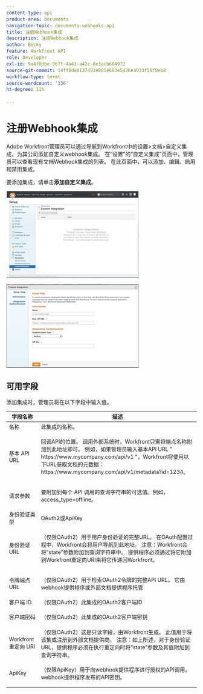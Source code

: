 ```yaml
---
content-type: api
product-area: documents
navigation-topic: documents-webhooks-api
title: 注册Webhook集成
description: 注册Webhook集成
author: Becky
feature: Workfront API
role: Developer
exl-id: 9a4f8dbe-967f-4a41-a42c-8e3acb604972
source-git-commit: 14ff8da8137493e805e683e5426ea933f56f8eb8
workflow-type: tm+mt
source-wordcount: '336'
ht-degree: 11%

---
```



# 注册Webhook集成

Adobe Workfront管理员可以通过导航到Workfront中的设置>文档>自定义集成，为其公司添加自定义webhook集成。 在“设置”的“自定义集成”页面中，管理员可以查看现有文档Webhook集成的列表。 在此页面中，可以添加、编辑、启用和禁用集成。

要添加集成，请单击&#x200B;**添加自定义集成**。

![](assets/webhooks-integration-350x230.png)

![](assets/webhooks-integration-2-350x220.png)

## 可用字段

添加集成时，管理员将在以下字段中输入值。

<table style="table-layout:auto"> 
 <col> 
 <col> 
 <thead> 
  <tr> 
   <th>字段名称</th> 
   <th>描述</th> 
  </tr> 
 </thead> 
 <tbody> 
  <tr> 
   <td>名称</td> 
   <td>此集成的名称。</td> 
  </tr> 
  <tr> 
   <td>基本 API URL</td> 
   <td> <p>回调API的位置。 调用外部系统时，Workfront只需将端点名称附加到此地址即可。 例如，如果管理员输入基本API URL " https://www.mycompany.com/api/v1 "，Workfront将使用以下URL获取文档的元数据：https://www.mycompany.com/api/v1/metadata?id=1234。</p> </td> 
  </tr> 
  <tr> 
   <td>请求参数</td> 
   <td> <p>要附加到每个 API 调用的查询字符串的可选值。例如，access_type=offline。 </p> </td> 
  </tr> 
  <tr> 
   <td>身份验证类型</td> 
   <td>OAuth2或ApiKey</td> 
  </tr> 
  <tr> 
   <td>身份验证 URL</td> 
   <td> <p>（仅限OAuth2）用于用户身份验证的完整URL。 在OAuth配置过程中，Workfront会将用户导航到此地址。 注意：Workfront会将“state”参数附加到查询字符串中。 提供程序必须通过将它附加到Workfront重定向URI来将它传递回Workfront。</p> </td> 
  </tr> 
  <tr> 
   <td>令牌端点 URL</td> 
   <td> <p>（仅限OAuth2）用于检索OAuth2令牌的完整API URL。 它由webhook提供程序或外部文档提供程序托管</p> </td> 
  </tr> 
  <tr> 
   <td>客户端 ID</td> 
   <td>（仅限OAuth2）此集成的OAuth2客户端ID</td> 
  </tr> 
  <tr> 
   <td>客户端密码</td> 
   <td> <p>（仅限OAuth2）此集成的OAuth2客户端密钥</p> </td> 
  </tr> 
  <tr> 
   <td>Workfront 重定向 URI</td> 
   <td>（仅限OAuth2）这是只读字段，由Workfront生成。 此值用于将该集成注册到外部文档提供商。 注意：如上所述，对于身份验证URL，提供程序必须在执行重定向时将“state”参数及其值附加到查询字符串。</td> 
  </tr> 
  <tr> 
   <td>ApiKey</td> 
   <td> <p>（仅限ApiKey）用于向webhook提供程序进行授权的API调用。 webhook提供程序发布的API密钥。</p> </td> 
  </tr> 
 </tbody> 
</table>
